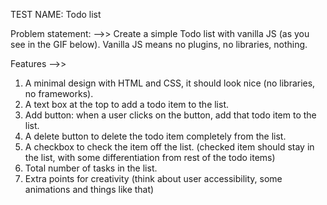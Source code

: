 TEST NAME: Todo list


Problem statement: 
  -->> Create a simple Todo list with vanilla JS (as you see in the GIF below). Vanilla JS means no plugins, no libraries, nothing.


Features -->>
 1. A minimal design with HTML and CSS, it should look nice (no libraries, no frameworks).
 2. A text box at the top to add a todo item to the list.
 3. Add button: when a user clicks on the button, add that todo item to the list.
 4. A delete button to delete the todo item completely from the list.
 5. A checkbox to check the item off the list. (checked item should stay in the list, with some differentiation from rest of the todo items)
 6. Total number of tasks in the list.
 7. Extra points for creativity (think about user accessibility, some animations and things like that)
